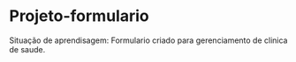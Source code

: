# Projeto-formulario
Situação de aprendisagem:  Formulario criado para gerenciamento de clinica de saude.
